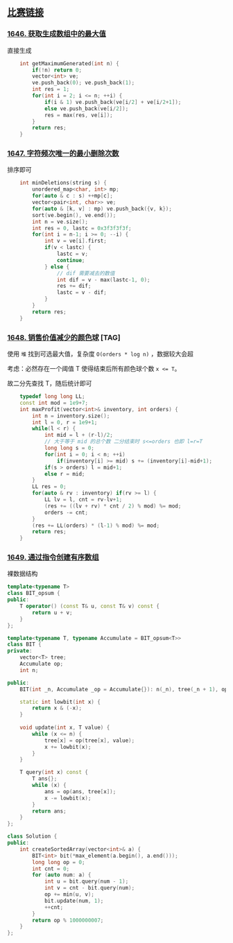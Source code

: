 ## [比赛链接](https://leetcode.cn/contest/weekly-contest-214/)


### [1646. 获取生成数组中的最大值](https://leetcode.cn/problems/get-maximum-in-generated-array/)

直接生成

```c++
    int getMaximumGenerated(int n) {
        if(!n) return 0;
        vector<int> ve;
        ve.push_back(0); ve.push_back(1);
        int res = 1;
        for(int i = 2; i <= n; ++i) {
            if(i & 1) ve.push_back(ve[i/2] + ve[i/2+1]);
            else ve.push_back(ve[i/2]);
            res = max(res, ve[i]);
        }
        return res;
    }
```


### [1647. 字符频次唯一的最小删除次数](https://leetcode.cn/problems/minimum-deletions-to-make-character-frequencies-unique/)

排序即可

```c++
    int minDeletions(string s) {
        unordered_map<char, int> mp;
        for(auto & c : s) ++mp[c];
        vector<pair<int, char>> ve;
        for(auto & [k, v] : mp) ve.push_back({v, k});
        sort(ve.begin(), ve.end());
        int n = ve.size();
        int res = 0, lastc = 0x3f3f3f3f;
        for(int i = n-1; i >= 0; --i) {
            int v = ve[i].first;
            if(v < lastc) {
                lastc = v;
                continue;
            } else {
                // dif 需要减去的数值
                int dif = v - max(lastc-1, 0);
                res += dif;
                lastc = v - dif;
            }
        }
        return res;
    }
```

### [1648. 销售价值减少的颜色球](https://leetcode.cn/problems/sell-diminishing-valued-colored-balls/) [TAG]

使用 `堆` 找到可选最大值，复杂度 `O(orders * log n)` ，数据较大会超

考虑：必然存在一个阈值 T 使得结束后所有颜色球个数 `x <= T`。

故二分先查找 T，随后统计即可

```c++
    typedef long long LL;
    const int mod = 1e9+7;
    int maxProfit(vector<int>& inventory, int orders) {
        int n = inventory.size();
        int l = 0, r = 1e9+1;
        while(l < r) {
            int mid = l + (r-l)/2;
            // 大于等于 mid 的总个数 二分结束时 s<=orders 也即 l=r=T
            long long s = 0;
            for(int i = 0; i < n; ++i)
                if(inventory[i] >= mid) s += (inventory[i]-mid+1);
            if(s > orders) l = mid+1;
            else r = mid;
        }
        LL res = 0;
        for(auto & rv : inventory) if(rv >= l) {
            LL lv = l, cnt = rv-lv+1;
            (res += ((lv + rv) * cnt / 2) % mod) %= mod;
            orders -= cnt;
        }
        (res += LL(orders) * (l-1) % mod) %= mod;
        return res;
    }
```

### [1649. 通过指令创建有序数组](https://leetcode.cn/problems/create-sorted-array-through-instructions/)

裸数据结构

```c++
template<typename T>
class BIT_opsum {
public:
    T operator() (const T& u, const T& v) const {
        return u + v;
    }
};

template<typename T, typename Accumulate = BIT_opsum<T>>
class BIT {
private:
    vector<T> tree;
    Accumulate op;
    int n;

public:
    BIT(int _n, Accumulate _op = Accumulate{}): n(_n), tree(_n + 1), op(_op) {}

    static int lowbit(int x) {
        return x & (-x);
    }
    
    void update(int x, T value) {
        while (x <= n) {
            tree[x] = op(tree[x], value);
            x += lowbit(x);
        }
    }

    T query(int x) const {
        T ans{};
        while (x) {
            ans = op(ans, tree[x]);
            x -= lowbit(x);
        }
        return ans;
    }
};

class Solution {
public:
    int createSortedArray(vector<int>& a) {
        BIT<int> bit(*max_element(a.begin(), a.end()));
        long long op = 0;
        int cnt = 0;
        for (auto num: a) {
            int u = bit.query(num - 1);
            int v = cnt - bit.query(num);
            op += min(u, v);
            bit.update(num, 1);
            ++cnt;
        }
        return op % 1000000007;
    }
};
```
